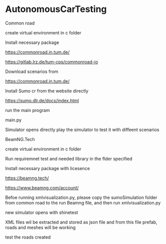 # AutonomousCarTesting


Common road 

create virtual environment in c folder

Install necessary package

https://commonroad.in.tum.de/

https://gitlab.lrz.de/tum-cps/commonroad-io



Download scenarios from

https://commonroad.in.tum.de/

Install Sumo cr from the website directly

https://sumo.dlr.de/docs/index.html


run the main program

main.py

Simulator opens directly
play the simulator to test it with diffeent scenarios



BeamNG.Tech

create virtual environment in c folder

Run requiremnet test and needed library in the flder specified

Install necessary package with licesence

https://beamng.tech/

https://www.beamng.com/account/

Befoe running xmlvisualization.py, please copy the sumoSimulation folder from common road to the run Beamng file,
and then run xmlvisualization.py


new simulator opens with shinetest

XML files wil be extracted and stored as json file and from this file prefab, roads and meshes will be working

test the roads created
